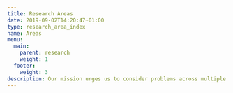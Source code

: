 ```yaml
---
title: Research Areas
date: 2019-09-02T14:20:47+01:00
type: research_area_index
name: Areas
menu:
  main:
    parent: research
    weight: 1
  footer:
    weight: 3
description: Our mission urges us to consider problems across multiple subject areas, both applied and theoretical.  We pursue these problems in the open and share our results in recorded talks and published papers.
---
```

